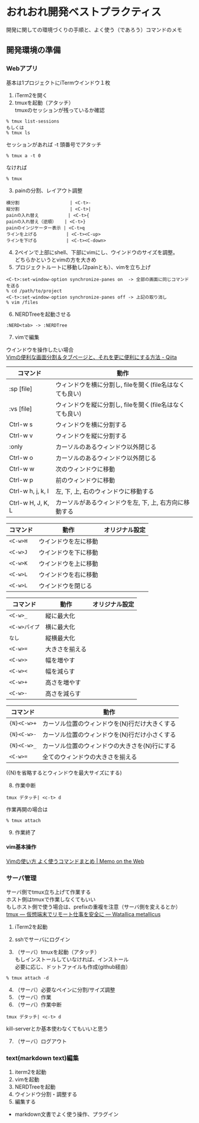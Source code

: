 # おれおれ開発ベストプラクティス

開発に関しての環境づくりの手順と、よく使う（であろう）コマンドのメモ

## 開発環境の準備
### Webアプリ
基本は1プロジェクトにiTermウインドウ１枚

1. iTerm2を開く  
2. tmuxを起動（アタッチ）  
tmuxのセッションが残っているか確認
```
% tmux list-sessions 
もしくは
% tmux ls
```
セッションがあれば -t 頭番号でアタッチ
```
% tmux a -t 0
```
なければ
```
% tmux
```
3. painの分割、レイアウト調整  
```
横分割                   | <C-t>-
縦分割                   | <C-t>|
painの入れ替え           | <C-t>{
painの入れ替え（逆順）   | <C-t>}
painのインジケーター表示 | <C-t>q
ラインを上げる           | <C-t><C-up>
ラインを下げる           | <C-t><C-down>
```
4. 2ペインで上部にshell、下部にvimにし、ウインドウのサイズを調整。  
どちらかというとvimの方を大きめ  
5. プロジェクトルートに移動し(2painとも）、vimを立ち上げ  
```
<C-t>:set-window-option synchronize-panes on  -> 全部の画面に同じコマンドを送る  
% cd /path/to/project  
<C-t>:set-window-option synchronize-panes off -> 上記の取り消し  
% vim /files  
```
6. NERDTreeを起動させる  
```
:NERD<tab> -> :NERDTree  
```
7. vimで編集  

ウインドウを操作したい場合  
[Vimの便利な画面分割＆タブページと、それを更に便利にする方法 - Qiita](http://qiita.com/tekkoc/items/98adcadfa4bdc8b5a6ca)  

コマンド          | 動作
------------------|-------------------------------
:sp [file]        | ウィンドウを横に分割し, fileを開く(file名はなくても良い)
:vs [file]        | ウィンドウを縦に分割し, fileを開く(file名はなくても良い)
Ctrl-w s          | ウィンドウを横に分割する
Ctrl-w v          | ウィンドウを縦に分割する
:only             | カーソルのあるウィンドウ以外閉じる
Ctrl-w o          | カーソルのあるウィンドウ以外閉じる
Ctrl-w w          | 次のウィンドウに移動
Ctrl-w p          | 前のウィンドウに移動
Ctrl-w h, j, k, l | 左, 下, 上, 右のウィンドウに移動する
Ctrl-w H, J, K, L | カーソルがあるウィンドウを左, 下, 上, 右方向に移動する

コマンド   |動作                 |  オリジナル設定
-----------|---------------------|----------------
`<C-w>H `  |ウインドウを左に移動 | 
`<C-w>J `  |ウインドウを下に移動 | 
`<C-w>K `  |ウインドウを上に移動 | 
`<C-w>L `  |ウインドウを右に移動 | 
`<C-w>L `  |ウインドウを閉じる   | 

 コマンド    |動作           |  オリジナル設定
-------------|---------------|----------------
`<C-w>_`     |縦に最大化     |
`<C-w>パイプ`|横に最大化     |
`なし`       |縦横最大化     |
`<C-w>=`     |大きさを揃える |
`<C-w>>`     |幅を増やす     |
`<C-w><`     |幅を減らす     |
`<C-w>+`     |高さを増やす   |
`<C-w>-`     |高さを減らす   |

コマンド    | 動作
------------|-------------------------------------
`{N}<C-w>+` | カーソル位置のウィンドウを{N}行だけ大きくする
`{N}<C-w>-` | カーソル位置のウィンドウを{N}行だけ小さくする
`{N}<C-w>_` | カーソル位置のウィンドウの大きさを{N}行にする
`<C-w>=`    | 全てのウィンドウの大きさを揃える

({N}を省略するとウィンドウを最大サイズにする)


8. 作業中断
```
tmux デタッチ| <c-t> d
```
作業再開の場合は
```
% tmux attach
```

9. 作業終了


#### vim基本操作  
[Vimの使い方 よく使うコマンドまとめ | Memo on the Web](http://motw.mods.jp/Vim/command.html)


### サーバ管理
サーバ側でtmux立ち上げて作業する  
ホスト側はtmuxで作業しなくてもいい  
もしホスト側で使う場合は、prefixの重複を注意（サーバ側を変えるとか）  
[tmux — 仮想端末でリモート仕事を安全に &mdash; Watallica metallicus](http://meme.biology.tohoku.ac.jp/students/iwasaki/dev/tmux.html)


1. iTerm2を起動  
2. sshでサーバにログイン  

3. （サーバ）tmuxを起動（アタッチ）  
もしインストールしていなければ、インストール  
必要に応じ、ドットファイルも作成(github経由）  
```
% tmux attach -d
```
4. （サーバ）必要なペインに分割/サイズ調整  
5. （サーバ）作業
6. （サーバ）作業中断
```
tmux デタッチ| <c-t> d
```
kill-serverとか基本使わなくてもいいと思う  

7. （サーバ）ログアウト

### text(markdown text)編集
1. iterm2を起動
2. vimを起動
3. NERDTreeを起動
4. ウインドウ分割・調整する
5. 編集する
  - markdown文書でよく使う操作、プラグイン
      


